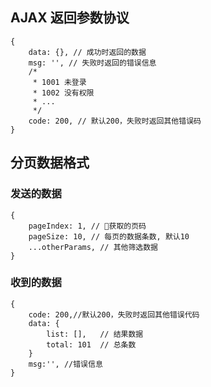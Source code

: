 ## AJAX 返回参数协议

```
{
    data: {}, // 成功时返回的数据
    msg: '', // 失败时返回的错误信息
    /*
     * 1001 未登录
     * 1002 没有权限
     * ...
     */
    code: 200, // 默认200，失败时返回其他错误码
}
```

## 分页数据格式

### 发送的数据

```
{
    pageIndex: 1, // 获取的页码
    pageSize: 10, // 每页的数据条数, 默认10
    ...otherParams, // 其他筛选数据
}
```

### 收到的数据

```
{
    code: 200,//默认200，失败时返回其他错误代码
    data: {
        list: [],   // 结果数据
        total: 101  // 总条数
    }
    msg:'', //错误信息
}
```
